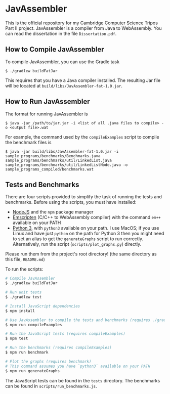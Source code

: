 # JavAssembler

This is the official repository for my Cambridge Computer Science Tripos Part II project. JavAssembler is a compiler from Java to WebAssembly. You can read the dissertation in the file `Dissertation.pdf`.

## How to Compile JavAssembler
To compile JavAssembler, you can use the Gradle task
```
$ ./gradlew buildFatJar
```
This requires that you have a Java compiler installed. The resulting Jar file will be located at `build/libs/JavAssembler-fat-1.0.jar`.

## How to Run JavAssembler
The format for running JavAssembler is
```
$ java -jar /path/to/jar.jar -i <list of all .java files to compile> -o <output file>.wat
```
For example, the command used by the `compileExamples` script to compile the benchmark files is
```
$ java -jar build/libs/JavAssembler-fat-1.0.jar -i sample_programs/benchmarks/Benchmarks.java sample_programs/benchmarks/util/LinkedList.java sample_programs/benchmarks/util/LinkedListNode.java -o sample_programs_compiled/benchmarks.wat
```

## Tests and Benchmarks
There are four scripts provided to simplify the task of running the tests and benchmarks. Before using the scripts, you must have installed:

- [NodeJS](https://nodejs.org/en/) and the `npm` package manager
- [Emscripten](https://emscripten.org/) (C/C++ to WebAssembly compiler) with the command `em++` available on your PATH
- [Python 3](https://www.python.org/), with `python3` available on your path. I use MacOS; if you use Linux and have just `python` on the path for Python 3 then you might need to set an alias to get the `generateGraphs` script to run correctly. Alternatively, run the script (`scripts/plot_graphs.py`) directly.

Please run them from the project's root directory! (the same directory as this file, `README.md`)

To run the scripts:

```bash
# Compile JavAssembler
$ ./gradlew buildFatJar

# Run unit tests
$ ./gradlew test

# Install JavaScript dependencies
$ npm install

# Use JavAssembler to compile the tests and benchmarks (requires ./gradlew buildFatJar)
$ npm run compileExamples

# Run the JavaScript tests (requires compileExamples)
$ npm test

# Run the benchmarks (requires compileExamples)
$ npm run benchmark

# Plot the graphs (requires benchmark)
# This command assumes you have `python3` available on your PATH
$ npm run generateGraphs
```

The JavaScript tests can be found in the `tests` directory. The benchmarks can be found in `scripts/run_benchmarks.js`.
